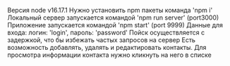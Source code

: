 Версия node v16.17.1
Нужно установить npm пакеты команда 'npm i'
Локальный сервер запускается командой 'npm run server' (port3000)
Приложение запускается командой 'npm start' (port 9999)
Данные для входа: логин: 'login', пароль: 'password'
Пойск осуществляется с задержкой, что бы избежать частых запросов на сервер
Есть возможность добавлять, удалять и редактировать контакты.
Для просмотра информации контакта нужно кликнуть на него в списке
